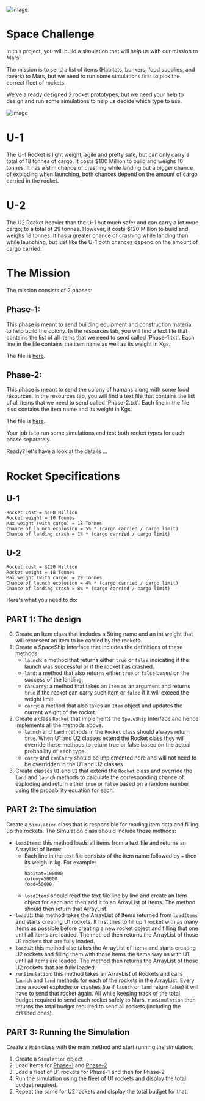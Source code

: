 ![image](https://user-images.githubusercontent.com/7481200/52672499-314d4400-2f05-11e9-8fbc-a5307c11298d.png)

# Space Challenge
In this project, you will build a simulation that will help us with our mission to Mars!

The mission is to send a list of items (Habitats, bunkers, food supplies, and rovers) to Mars, but we need to run some simulations first to pick the correct fleet of rockets.

We've already designed 2 rocket prototypes, but we need your help to design and run some simulations to help us decide which type to use.

![image](https://user-images.githubusercontent.com/7481200/52672546-4c1fb880-2f05-11e9-80cd-2b223aeb5b65.png)

# U-1
The U-1 Rocket is light weight, agile and pretty safe, but can only carry a total of 18 tonnes of cargo. It costs $100 Million to build and weighs 10 tonnes. It has a slim chance of crashing while landing but a bigger chance of exploding when launching, both chances depend on the amount of cargo carried in the rocket.

# U-2
The U2 Rocket heavier than the U-1 but much safer and can carry a lot more cargo; to a total of 29 tonnes. However, it costs $120 Million to build and weighs 18 tonnes. It has a greater chance of crashing while landing than while launching, but just like the U-1 both chances depend on the amount of cargo carried.

# The Mission
The mission consists of 2 phases:

## Phase-1:
This phase is meant to send building equipment and construction material to help build the colony. In the resources tab, you will find a text file that contains the list of all items that we need to send called 'Phase-1.txt`. Each line in the file contains the item name as well as its weight in Kgs.

The file is [here](https://s3.amazonaws.com/video.udacity-data.com/topher/2017/December/5a372d67_phase-1/phase-1.txt).

## Phase-2:
This phase is meant to send the colony of humans along with some food resources. In the resources tab, you will find a text file that contains the list of all items that we need to send called 'Phase-2.txt`. Each line in the file also contains the item name and its weight in Kgs.

The file is [here](https://s3.amazonaws.com/video.udacity-data.com/topher/2017/December/5a372d88_phase-2/phase-2.txt).

Your job is to run some simulations and test both rocket types for each phase separately.

Ready? let's have a look at the details ...

# Rocket Specifications
## U-1
```
Rocket cost = $100 Million
Rocket weight = 10 Tonnes
Max weight (with cargo) = 18 Tonnes
Chance of launch explosion = 5% * (cargo carried / cargo limit)
Chance of landing crash = 1% * (cargo carried / cargo limit)
```
## U-2
```
Rocket cost = $120 Million
Rocket weight = 18 Tonnes
Max weight (with cargo) = 29 Tonnes
Chance of launch explosion = 4% * (cargo carried / cargo limit)
Chance of landing crash = 8% * (cargo carried / cargo limit)
```
Here's what you need to do:

## PART 1: The design
0. Create an Item class that includes a String name and an int weight that will represent an item to be carried by the rockets
1. Create a SpaceShip Interface that includes the definitions of these methods:
    * `launch`: a method that returns either `true` or `false` indicating if the launch was successful or if the rocket has crashed.
    * `land`: a method that also returns either `true` or `false` based on the success of the landing.
    * `canCarry`: a method that takes an `Item` as an argument and returns `true` if the rocket can carry such item or `false` if it will exceed the weight limit.
    * `carry`: a method that also takes an `Item` object and updates the current weight of the rocket.
2. Create a class `Rocket` that implements the `SpaceShip` Interface and hence implements all the methods above.
    * `launch` and `land` methods in the `Rocket` class should always return `true`. When U1 and U2 classes extend the Rocket class they will override these methods to return true or false based on the actual probability of each type.
    * `carry` and `canCarry` should be implemented here and will not need to be overridden in the U1 and U2 classes
3. Create classes `U1` and `U2` that extend the `Rocket` class and override the `land` and `launch` methods to calculate the corresponding chance of exploding and return either `true` or `false` based on a random number using the probability equation for each.

## PART 2: The simulation
Create a `Simulation` class that is responsible for reading item data and filling up the rockets. The Simulation class should include these methods:
* `loadItems`: this method loads all items from a text file and returns an ArrayList of Items:
    * Each line in the text file consists of the item name followed by `=` then its weigh in kg. For example:
        ```
        habitat=100000
        colony=50000
        food=50000
        ```
    * `loadItems` should read the text file line by line and create an Item object for each and then add it to an ArrayList of Items. The method should then return that ArrayList.
* `loadU1`: this method takes the ArrayList of Items returned from `loadItems` and starts creating U1 rockets. It first tries to fill up 1 rocket with as many items as possible before creating a new rocket object and filling that one until all items are loaded. The method then returns the ArrayList of those U1 rockets that are fully loaded.
* `loadU2`: this method also takes the ArrayList of Items and starts creating U2 rockets and filling them with those items the same way as with U1 until all items are loaded. The method then returns the ArrayList of those U2 rockets that are fully loaded.
* `runSimulation`: this method takes an ArrayList of Rockets and calls `launch` and `land` methods for each of the rockets in the ArrayList. Every time a rocket explodes or crashes (i.e if `launch` or `land` return false) it will have to send that rocket again. All while keeping track of the total budget required to send each rocket safely to Mars. `runSimulation` then returns the total budget required to send all rockets (including the crashed ones).

## PART 3: Running the Simulation
Create a `Main` class with the main method and start running the simulation:

1. Create a `Simulation` object
2. Load Items for [Phase-1](https://s3.amazonaws.com/video.udacity-data.com/topher/2017/December/5a372d67_phase-1/phase-1.txt) and [Phase-2](https://s3.amazonaws.com/video.udacity-data.com/topher/2017/December/5a372d88_phase-2/phase-2.txt)
3. Load a fleet of U1 rockets for Phase-1 and then for Phase-2
4. Run the simulation using the fleet of U1 rockets and display the total budget required.
5. Repeat the same for U2 rockets and display the total budget for that.